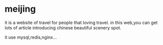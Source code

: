 # meijing
it is a website of travel for people that loving travel. in this web,you can get lots of article introducing chinese beautiful scenery spot.

it use mysql,redis,nginx...
